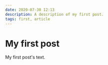 ```yaml
---
date: 2020-07-30 12:13
description: A description of my first post.
tags: first, article
---
```

# My first post

My first post's text.